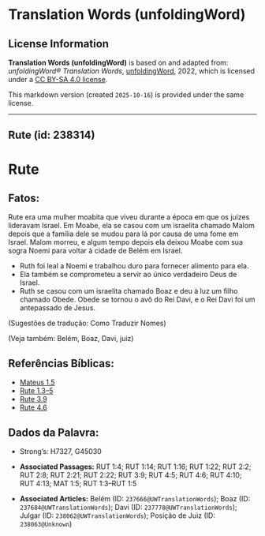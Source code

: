 # Translation Words (unfoldingWord)

## License Information

**Translation Words (unfoldingWord)** is based on and adapted from: _unfoldingWord® Translation Words_, [unfoldingWord](https://unfoldingword.org/utw), 2022, which is licensed under a [CC BY-SA 4.0 license](https://creativecommons.org/licenses/by-sa/4.0/legalcode.en).

This markdown version (created `2025-10-16`) is provided under the same license.



--------------------------------

## Rute (id: 238314)

Rute
====

Fatos:
------

Rute era uma mulher moabita que viveu durante a época em que os juízes lideravam Israel. Em Moabe, ela se casou com um israelita chamado Malom depois que a família dele se mudou para lá por causa de uma fome em Israel. Malom morreu, e algum tempo depois ela deixou Moabe com sua sogra Noemi para voltar à cidade de Belém em Israel.

* Ruth foi leal a Noemi e trabalhou duro para fornecer alimento para ela.
* Ela também se comprometeu a servir ao único verdadeiro Deus de Israel.
* Ruth se casou com um israelita chamado Boaz e deu à luz um filho chamado Obede. Obede se tornou o avô do Rei Davi, e o Rei Davi foi um antepassado de Jesus.

(Sugestões de tradução: Como Traduzir Nomes)

(Veja também: Belém, Boaz, Davi, juiz)

Referências Bíblicas:
---------------------

* [Mateus 1\.5](https://ref.ly/Matt1:5)
* [Rute 1\.3–5](https://ref.ly/Ruth1:3-Ruth1:5)
* [Rute 3\.9](https://ref.ly/Ruth3:9)
* [Rute 4\.6](https://ref.ly/Ruth4:6)

Dados da Palavra:
-----------------

* Strong’s: H7327, G45030

* **Associated Passages:** RUT 1:4; RUT 1:14; RUT 1:16; RUT 1:22; RUT 2:2; RUT 2:8; RUT 2:21; RUT 2:22; RUT 3:9; RUT 4:5; RUT 4:6; RUT 4:10; RUT 4:13; MAT 1:5; RUT 1:3–RUT 1:5
* **Associated Articles:** Belém (ID: `237666@UWTranslationWords`); Boaz (ID: `237684@UWTranslationWords`); Davi (ID: `237778@UWTranslationWords`); Julgar (ID: `238062@UWTranslationWords`); Posição de Juiz (ID: `238063@Unknown`)

